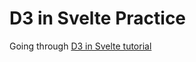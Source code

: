 # D3 in Svelte Practice

Going through [D3 in Svelte tutorial](https://datavisualizationwithsvelte.com/)
